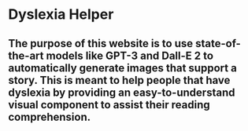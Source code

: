# Dyslexia Helper
## The purpose of this website is to use state-of-the-art models like GPT-3 and Dall-E 2 to automatically generate images that support a story. This is meant to help people that have dyslexia by providing an easy-to-understand visual component to assist their reading comprehension.
